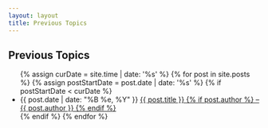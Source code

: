```yaml
---
layout: layout
title: Previous Topics
---
```


<section class="content">

Previous Topics
===============


<ul class="listing">
{% assign curDate = site.time | date: '%s' %}
{% for post in site.posts %}
    {% assign postStartDate = post.date | date: '%s' %}
	{% if postStartDate < curDate %}
	<li>
	<span>{{ post.date | date: "%B %e, %Y" }}</span>
	<a href="{{ base }}{{ post.url }}">
	{{ post.title }} {% if post.author %} &ndash; {{ post.author }} {% endif %}
	</a></li>
    {% endif %}
{% endfor %}
</ul>

</section>
